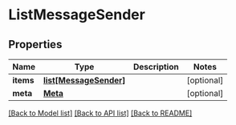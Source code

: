 # ListMessageSender

## Properties
Name | Type | Description | Notes
------------ | ------------- | ------------- | -------------
**items** | [**list[MessageSender]**](MessageSender.md) |  | [optional] 
**meta** | [**Meta**](Meta.md) |  | [optional] 

[[Back to Model list]](../README.md#documentation-for-models) [[Back to API list]](../README.md#documentation-for-api-endpoints) [[Back to README]](../README.md)


